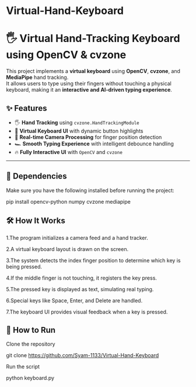 # Virtual-Hand-Keyboard

# 🖐️ Virtual Hand-Tracking Keyboard using OpenCV & cvzone  

This project implements a **virtual keyboard** using **OpenCV**, **cvzone**, and **MediaPipe** hand tracking.  
It allows users to type using their fingers without touching a physical keyboard, making it an **interactive and AI-driven typing experience**.  

## ✨ Features
- 🖐️ **Hand Tracking** using `cvzone.HandTrackingModule`
- 🎹 **Virtual Keyboard UI** with dynamic button highlights
- 📸 **Real-time Camera Processing** for finger position detection
- 🏎️ **Smooth Typing Experience** with intelligent debounce handling
- 🔥 **Fully Interactive UI** with `OpenCV` and `cvzone`

---

## 📌 Dependencies
Make sure you have the following installed before running the project:

pip install opencv-python numpy cvzone mediapipe

## 🛠️ How It Works
1.The program initializes a camera feed and a hand tracker.

2.A virtual keyboard layout is drawn on the screen.

3.The system detects the index finger position to determine which key is being pressed.

4.If the middle finger is not touching, it registers the key press.

5.The pressed key is displayed as text, simulating real typing.

6.Special keys like Space, Enter, and Delete are handled.

7.The keyboard UI provides visual feedback when a key is pressed.


## 🚀 How to Run
Clone the repository

git clone https://github.com/Syam-1133/Virtual-Hand-Keyboard

Run the script

python keyboard.py





